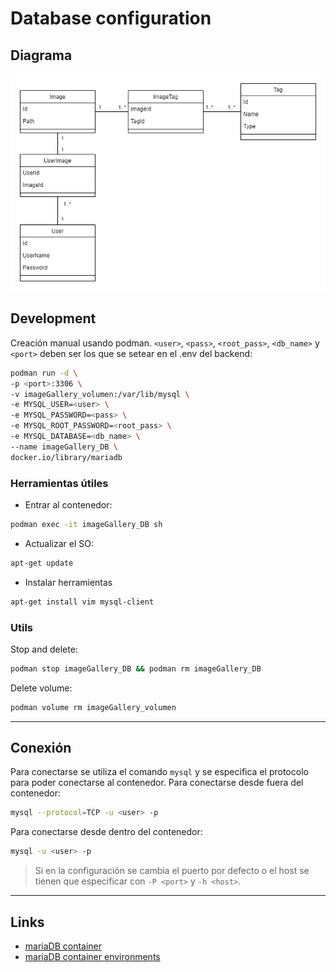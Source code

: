 # Database configuration

## Diagrama

![Diagrama](./imageGalleryDiagram.drawio.png)

## Development

Creación manual usando podman. `<user>`, `<pass>`, `<root_pass>`, `<db_name>` y `<port>` deben ser los que se setear en el .env del backend:

```sh
podman run -d \
-p <port>:3306 \
-v imageGallery_volumen:/var/lib/mysql \
-e MYSQL_USER=<user> \
-e MYSQL_PASSWORD=<pass> \
-e MYSQL_ROOT_PASSWORD=<root_pass> \
-e MYSQL_DATABASE=<db_name> \
--name imageGallery_DB \
docker.io/library/mariadb
```

### Herramientas útiles

- Entrar al contenedor:

```sh
podman exec -it imageGallery_DB sh
```

- Actualizar el SO:

```sh
apt-get update
```

- Instalar herramientas

```sh
apt-get install vim mysql-client
```

### Utils

Stop and delete:

```sh
podman stop imageGallery_DB && podman rm imageGallery_DB
```

Delete volume:

```sh
podman volume rm imageGallery_volumen
```

---

## Conexión

Para conectarse se utiliza el comando `mysql` y se especifica el protocolo para poder conectarse al contenedor.
Para conectarse desde fuera del contenedor:

```sh
mysql --protocol=TCP -u <user> -p
```

Para conectarse desde dentro del contenedor:

```sh
mysql -u <user> -p
```

> Si en la configuración se cambia el puerto por defecto o el host se tienen que especificar con `-P <port>` y `-h <host>`.

---

## Links

- [mariaDB container](https://mariadb.com/kb/en/installing-and-using-mariadb-via-docker/)
- [mariaDB container environments](https://mariadb.com/kb/en/mariadb-server-docker-official-image-environment-variables/)
